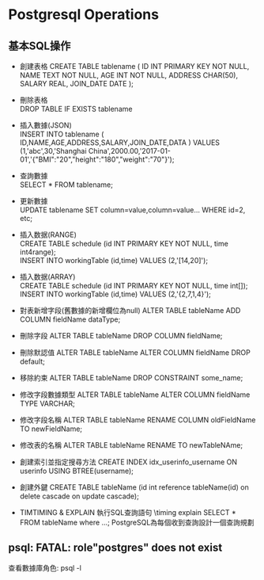 # Postgresql Operations  
## 基本SQL操作  
- 創建表格
CREATE TABLE tablename (
  ID INT PRIMARY KEY NOT NULL,
  NAME TEXT NOT NULL,
  AGE INT NOT NULL,
  ADDRESS CHAR(50),
  SALARY REAL,
  JOIN_DATE DATE
);  
- 刪除表格  
DROP TABLE IF EXISTS tablename
- 插入數據(JSON)   
INSERT INTO tablename (
  ID,NAME,AGE,ADDRESS,SALARY,JOIN_DATE,DATA
) VALUES (1,'abc',30,'Shanghai China',2000.00,'2017-01-01','{"BMI":"20","height":"180","weight":"70"}');  
- 查詢數據  
SELECT * FROM tablename;  
- 更新數據  
UPDATE tablename SET column=value,column=value... WHERE id=2, etc;

- 插入数据(RANGE)  
CREATE TABLE schedule (id INT PRIMARY KEY NOT NULL, time int4range);  
INSERT INTO workingTable (id,time) VALUES (2,'[14,20]');  

- 插入数据(ARRAY)  
CREATE TABLE schedule (id INT PRIMARY KEY NOT NULL, time int[]);  
INSERT INTO workingTable (id,time) VALUES (2,'{2,7,1,4}');

- 對表新增字段(舊數據的新增欄位為null)
ALTER TABLE tableName ADD COLUMN fieldName dataType;

- 刪除字段
ALTER TABLE tableName DROP COLUMN fieldName;

- 刪除默認值
ALTER TABLE tableName ALTER COLUMN fieldName DROP default;

- 移除約束
ALTER TABLE tableName DROP CONSTRAINT some_name;

- 修改字段數據類型
ALTER TABLE tableName ALTER COLUMN fieldName TYPE VARCHAR;

- 修改字段名稱
ALTER TABLE tableName RENAME COLUMN oldFieldName TO newFieldName;

- 修改表的名稱
ALTER TABLE tableName RENAME TO newTableNAme;

- 創建索引並指定搜尋方法
CREATE INDEX idx_userinfo_username ON userinfo USING BTREE(username);

- 創建外鍵
CREATE TABLE tableName (id int reference tableName(id) on delete cascade on update cascade);

- TIMTIMING & EXPLAIN 執行SQL查詢語句
\timing
explain SELECT * FROM tableName where ...;
PostgreSQL為每個收到查詢設計一個查詢規劃

## psql: FATAL: role"postgres" does not exist

查看數據庫角色: psql -l